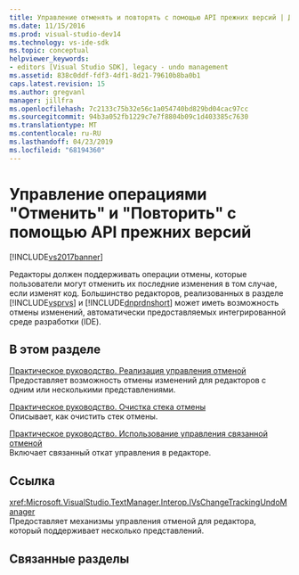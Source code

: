 ```yaml
---
title: Управление отменять и повторять с помощью API прежних версий | Документация Майкрософт
ms.date: 11/15/2016
ms.prod: visual-studio-dev14
ms.technology: vs-ide-sdk
ms.topic: conceptual
helpviewer_keywords:
- editors [Visual Studio SDK], legacy - undo management
ms.assetid: 838c0ddf-fdf3-4df1-8d21-79610b8ba0b1
caps.latest.revision: 15
ms.author: gregvanl
manager: jillfra
ms.openlocfilehash: 7c2133c75b32e56c1a054740bd829bd04cac97cc
ms.sourcegitcommit: 94b3a052fb1229c7e7f8804b09c1d403385c7630
ms.translationtype: MT
ms.contentlocale: ru-RU
ms.lasthandoff: 04/23/2019
ms.locfileid: "68194360"
---
```

# <a name="managing-undo-and-redo-by-using-the-legacy-api"></a>Управление операциями "Отменить" и "Повторить" с помощью API прежних версий
[!INCLUDE[vs2017banner](../includes/vs2017banner.md)]

Редакторы должен поддерживать операции отмены, которые пользователи могут отменить их последние изменения в том случае, если изменят код. Большинство редакторов, реализованных в разделе [!INCLUDE[vsprvs](../includes/vsprvs-md.md)] и [!INCLUDE[dnprdnshort](../includes/dnprdnshort-md.md)] может иметь возможность отмены изменений, автоматически предоставляемых интегрированной среде разработки (IDE).  
  
## <a name="in-this-section"></a>В этом разделе  
 [Практическое руководство. Реализация управления отменой](../extensibility/how-to-implement-undo-management.md)  
 Предоставляет возможность отмены изменений для редакторов с одним или несколькими представлениями.  
  
 [Практическое руководство. Очистка стека отмены](../extensibility/how-to-clear-the-undo-stack.md)  
 Описывает, как очистить стек отмены.  
  
 [Практическое руководство. Использование управления связанной отменой](../extensibility/how-to-use-linked-undo-management.md)  
 Включает связанный откат управления в редакторе.  
  
## <a name="reference"></a>Ссылка  
 <xref:Microsoft.VisualStudio.TextManager.Interop.IVsChangeTrackingUndoManager>  
 Предоставляет механизмы управления отменой для редактора, который поддерживает несколько представлений.  
  
## <a name="related-sections"></a>Связанные разделы
